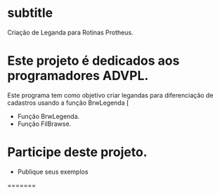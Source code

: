 #  subtitle
 Criação de Leganda para Rotinas Protheus.
 
 Este projeto é dedicados aos programadores ADVPL.
=======
 
Este programa tem como objetivo criar legandas para diferenciação de cadastros usando a função BrwLegenda
[
  - Função BrwLegenda.
  - Função FilBrawse.


# Participe deste projeto.

- Publique seus exemplos

=======

